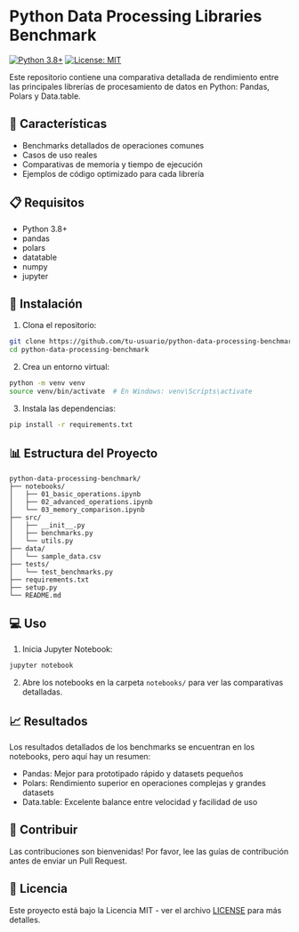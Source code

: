 # Python Data Processing Libraries Benchmark
[![Python 3.8+](https://img.shields.io/badge/python-3.8+-blue.svg)](https://www.python.org/downloads/)
[![License: MIT](https://img.shields.io/badge/License-MIT-yellow.svg)](https://opensource.org/licenses/MIT)

Este repositorio contiene una comparativa detallada de rendimiento entre las principales librerías de procesamiento de datos en Python: Pandas, Polars y Data.table.

## 🚀 Características

- Benchmarks detallados de operaciones comunes
- Casos de uso reales
- Comparativas de memoria y tiempo de ejecución
- Ejemplos de código optimizado para cada librería

## 📋 Requisitos

- Python 3.8+
- pandas
- polars
- datatable
- numpy
- jupyter

## 🔧 Instalación

1. Clona el repositorio:
```bash
git clone https://github.com/tu-usuario/python-data-processing-benchmark.git
cd python-data-processing-benchmark
```

2. Crea un entorno virtual:
```bash
python -m venv venv
source venv/bin/activate  # En Windows: venv\Scripts\activate
```

3. Instala las dependencias:
```bash
pip install -r requirements.txt
```

## 📊 Estructura del Proyecto

```
python-data-processing-benchmark/
├── notebooks/
│   ├── 01_basic_operations.ipynb
│   ├── 02_advanced_operations.ipynb
│   └── 03_memory_comparison.ipynb
├── src/
│   ├── __init__.py
│   ├── benchmarks.py
│   └── utils.py
├── data/
│   └── sample_data.csv
├── tests/
│   └── test_benchmarks.py
├── requirements.txt
├── setup.py
└── README.md
```

## 💻 Uso

1. Inicia Jupyter Notebook:
```bash
jupyter notebook
```

2. Abre los notebooks en la carpeta `notebooks/` para ver las comparativas detalladas.

## 📈 Resultados

Los resultados detallados de los benchmarks se encuentran en los notebooks, pero aquí hay un resumen:

- Pandas: Mejor para prototipado rápido y datasets pequeños
- Polars: Rendimiento superior en operaciones complejas y grandes datasets
- Data.table: Excelente balance entre velocidad y facilidad de uso

## 🤝 Contribuir

Las contribuciones son bienvenidas! Por favor, lee las guías de contribución antes de enviar un Pull Request.

## 📝 Licencia

Este proyecto está bajo la Licencia MIT - ver el archivo [LICENSE](LICENSE) para más detalles.
